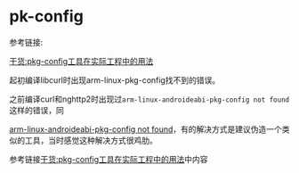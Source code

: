 # pk-config

参考链接:

[干货:pkg-config工具在实际工程中的用法](https://blog.csdn.net/mantis_1984/article/details/52847435)

起初编译libcurl时出现arm-linux-pkg-config找不到的错误。

之前编译curl和nghttp2时出现过`arm-linux-androideabi-pkg-config not found`这样的错误，同

[arm-linux-androideabi-pkg-config not found](https://stackoverflow.com/questions/12136078/ffmpeg-for-android-toolchains-arm-linux-armeabi-eabi-pkg-config-is-there-any)，有的解决方式是建议伪造一个类似的工具，当时感觉这种解决方式很鸡肋。



参考链接[干货:pkg-config工具在实际工程中的用法](https://blog.csdn.net/mantis_1984/article/details/52847435)中内容